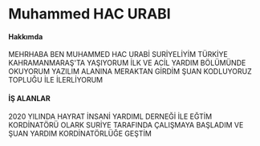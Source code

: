 
<!DOCTYPE html>
<html lang="en">
<head>
    <meta charset="UTF-8">
    <meta http-equiv="X-UA-Compatible" content="IE=edge">
    <meta name="viewport" content="width=device-width, initial-scale=1.0">
    <title> 1.ÖEDEV </title>
</head>
<body>
<!--
   HTML KODLARI
-->
    <h1> Muhammed HAC URABI </h1>

   <h4> Hakkımda </h4>
<p> MEHRHABA BEN MUHAMMED HAC URABİ  SURİYELİYİM  TÜRKİYE KAHRAMANMARAŞ'TA YAŞIYORUM İLK VE ACİL YARDIM BÖLÜMÜNDE OKUYORUM YAZILIM ALANINA MERAKTAN GİRDİM  ŞUAN KODLUYORUZ TOPLUĞU İLE İLERLİYORUM </p>

<h4> İŞ ALANLAR  </h4>
<P> 
2020 YILINDA HAYRAT İNSANİ YARDIML DERNEĞİ İLE EĞTİM KORDİNATÖRÜ OLARK SURİYE TARAFINDA ÇALIŞMAYA BAŞLADIM VE ŞUAN YARDIM KORDİNATÖRLÜĞE GEŞTİM 
</P>

</body>
</html>
